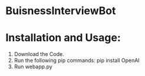 # BuisnessInterviewBot
# Installation and Usage:
1. Download the Code.
2. Run the following pip commands:
     pip install OpenAI
3. Run webapp.py

